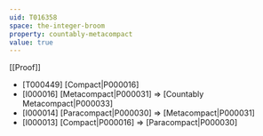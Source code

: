 ```yaml
---
uid: T016358
space: the-integer-broom
property: countably-metacompact
value: true
---
```

[[Proof]]

* [T000449] [Compact|P000016]
* [I000016] [Metacompact|P000031] => [Countably Metacompact|P000033]
* [I000014] [Paracompact|P000030] => [Metacompact|P000031]
* [I000013] [Compact|P000016] => [Paracompact|P000030]

